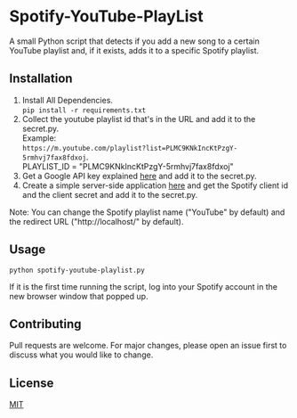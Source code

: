 # Spotify-YouTube-PlayList
A small Python script that detects if you add a new song to a certain YouTube playlist and, if it exists, adds it to a specific Spotify playlist.

## Installation
1) Install All Dependencies.    
`pip install -r requirements.txt`
2) Collect the youtube playlist id that's in the URL and add it to the secret.py.    
Example:     
`https://m.youtube.com/playlist?list=PLMC9KNkIncKtPzgY-5rmhvj7fax8fdxoj`.   
PLAYLIST_ID = "PLMC9KNkIncKtPzgY-5rmhvj7fax8fdxoj"
3) Get a Google API key explained [here](https://www.google.com/url?sa=t&source=web&rct=j&url=https://developers.google.com/youtube/v3/getting-started&ved=2ahUKEwjluLW-sY7xAhW2AWMBHU-JCS0QFjAAegQIEBAC&usg=AOvVaw3ueucBVp-4rmSh_si8y-vP&cshid=1623373487113) and add it to the secret.py.
4) Create a simple server-side application [here](https://developer.spotify.com/documentation/web-api/quick-start/) and get the Spotify client id and the client secret and add it to the secret.py.    

Note: You can change the Spotify playlist name ("YouTube" by default) and the redirect URL ("htt<span>p://localhost/" by default).

## Usage
```
python spotify-youtube-playlist.py
```
If it is the first time running the script, log into your Spotify account in the new browser window that popped up.

## Contributing
Pull requests are welcome. For major changes, please open an issue first to discuss what you would like to change.

## License
[MIT](https://choosealicense.com/licenses/mit/)


